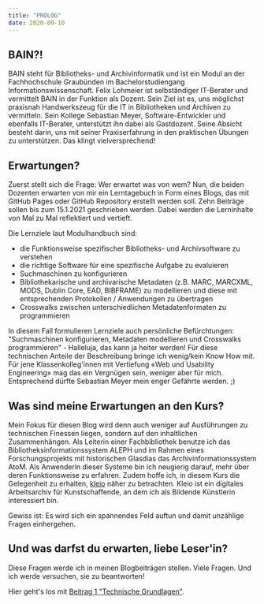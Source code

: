 ```yaml
---
title: "PROLOG"
date: 2020-09-10
---
```


## BAIN?!

BAIN steht für Bibliotheks- und Archivinformatik und ist ein Modul an der Fachhochschule Graubünden im Bachelorstudiengang Informationswissenschaft. Felix Lohmeier ist selbständiger IT-Berater und vermittelt BAIN in der Funktion als Dozent. Sein Ziel ist es, uns möglichst praxisnah Handwerkszeug für die IT in Bibliotheken und Archiven zu vermitteln. Sein Kollege Sebastian Meyer, Software-Entwickler und ebenfalls IT-Berater, unterstützt ihn dabei als Gastdozent. Seine Absicht besteht darin, uns mit seiner Praxiserfahrung in den praktischen Übungen zu unterstützen. Das klingt vielversprechend!

## Erwartungen?

Zuerst stellt sich die Frage: Wer erwartet was von wem? Nun, die beiden Dozenten erwarten von mir ein Lerntagebuch in Form eines Blogs, das mit GitHub Pages oder GitHub Repository erstellt werden soll. Zehn Beiträge sollen bis zum 15.1.2021 geschrieben werden. Dabei werden die Lerninhalte von Mal zu Mal reflektiert und vertieft.

Die Lernziele laut Modulhandbuch sind:
- die Funktionsweise spezifischer Bibliotheks- und Archivsoftware zu verstehen
- die richtige Software für eine spezifische Aufgabe zu evaluieren
- Suchmaschinen zu konfigurieren
- Bibliothekarische und archivarische Metadaten (z.B. MARC, MARCXML, MODS, Dublin Core, EAD, BIBFRAME) zu modellieren und diese mit entsprechenden Protokollen / Anwendungen zu übertragen
- Crosswalks zwischen unterschiedlichen Metadatenformaten zu programmieren

In diesem Fall formulieren Lernziele auch persönliche Befürchtungen: "Suchmaschinen konfigurieren, Metadaten modellieren und Crosswalks programmieren" - Halleluja, das kann ja heiter werden! Für diese technischen Anteile der Beschreibung bringe ich wenig/kein Know How mit. Für jene Klassenkolleg'innen mit Vertiefung «Web und Usability Engineering» mag das ein Vergnügen sein, weniger aber für mich. Entsprechend dürfte Sebastian Meyer mein enger Gefährte werden. ;)

## Was sind meine Erwartungen an den Kurs?

Mein Fokus für diesen Blog wird denn auch weniger auf Ausführungen zu technischen Finessen liegen, sondern auf den inhaltlichen Zusammenhängen. Als Leiterin einer Fachbibliothek benutze ich das Bibliotheksinformationssystem ALEPH und im Rahmen eines Forschungsprojekts mit historischen Glasdias das Archivinformationssystem AtoM. Als Anwenderin dieser Systeme bin ich neugierig darauf, mehr über deren Funktionsweise zu erfahren. Zudem hoffe ich, in diesem Kurs die Gelegenheit zu erhalten, [kleio](https://kleio.com) näher zu betrachten. Kleio ist ein digitales Arbeitsarchiv für Kunstschaffende, an dem ich als Bildende Künstlerin interessiert bin. 

Gewiss ist: Es wird sich ein spannendes Feld auftun und damit unzählige Fragen einhergehen. 

## Und was darfst du erwarten, liebe Leser'in?

Diese Fragen werde ich in meinen Blogbeiträgen stellen. Viele Fragen. Und ich werde versuchen, sie zu beantworten!

Hier geht's los mit [Beitrag 1 "Technische Grundlagen"](https://kkbuhler.github.io/BAIN/2020/09/10/tag1.html).



